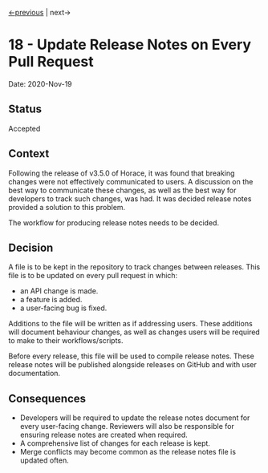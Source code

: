[<-previous](./0017-separate-absolute-and-relative-indexing-APIs-in-pixel-array.md) |
next->

# 18 - Update Release Notes on Every Pull Request

Date: 2020-Nov-19

## Status

Accepted

## Context

Following the release of v3.5.0 of Horace,
it was found that breaking changes were not effectively communicated to users.
A discussion on the best way to communicate these changes,
as well as the best way for developers to track such changes, was had.
It was decided release notes provided a solution to this problem.

The workflow for producing release notes needs to be decided.

## Decision

A file is to be kept in the repository to track changes between releases.
This file is to be updated on every pull request in which:

- an API change is made.
- a feature is added.
- a user-facing bug is fixed.

Additions to the file will be written as if addressing users.
These additions will document behaviour changes,
as well as changes users will be required to make to their workflows/scripts.

Before every release, this file will be used to compile release notes.
These release notes will be published alongside releases on GitHub
and with user documentation.

## Consequences

- Developers will be required to update the release notes document for every
  user-facing change.
  Reviewers will also be responsible for ensuring release notes are created
  when required.
- A comprehensive list of changes for each release is kept.
- Merge conflicts may become common as the release notes file is updated often.

